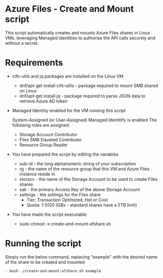 # Azure Files - Create and Mount script
This script automatically creates and mounts Azure Files shares in Linux VMs, leveraging Managed Identities to authorise the API calls securely and without a secret.

# Requirements
- cifs-utils and jq packages are installed on the Linux VM

    - dnf/apt-get install cifs-utils - package required to mount SMB shared on Linux
    - dnf/apt-get install jq - package required to parse JSON data to retrieve Azure AD token

- Managed Identitiy enabled for the VM running this script

    System-Assigned (or User-Assigned) Managed Identitify is enabled
    The folloiwng roles are assigned:
    - Storage Account Contributor
    - Files SMB Elavated Contributor
    - Resource Group Reader

- You have prepared the script by editing the variables 
    - sub-id - the long alphanumeric string of your subscription
    - rg - the name of the resource group that this VM and Azure Files instance reside in
    - storacc - the name of the Storage Account to be used to create Files shares
    - sak - the primary Access Key of the above Storage Account
    - settings - the settings for the Files share
        - Tier: Transaction Optimized, Hot or Cool
        - Quota: 1-5120 (GBs - standard shares have a 5TB limit)
- You have made the script executable
    - sudo chmod -x create-and-mount-afshare.sh

# Running the script
Simply run the below command, replacing "example" with the desired name of the share to be created and mounted

    - bash ./create-and-mount-afshare.sh example
